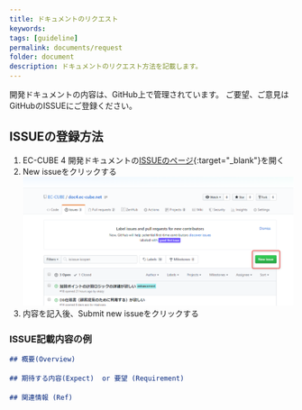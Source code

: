 ```yaml
---
title: ドキュメントのリクエスト
keywords: 
tags: [guideline]
permalink: documents/request
folder: document
description: ドキュメントのリクエスト方法を記載します。
---
```



開発ドキュメントの内容は、GitHub上で管理されています。
ご要望、ご意見はGitHubのISSUEにご登録ください。

## ISSUEの登録方法

1. EC-CUBE 4 開発ドキュメントの[ISSUEのページ](https://github.com/EC-CUBE/doc4.ec-cube.net/issues){:target="_blank"}を開く
1. New issueをクリックする   
![New issueの作成](/images/github/img-github-issue.png)
1. 内容を記入後、Submit new issueをクリックする


### ISSUE記載内容の例  

```markdown
## 概要(Overview)

## 期待する内容(Expect)  or 要望 (Requirement)

## 関連情報 (Ref)
```


